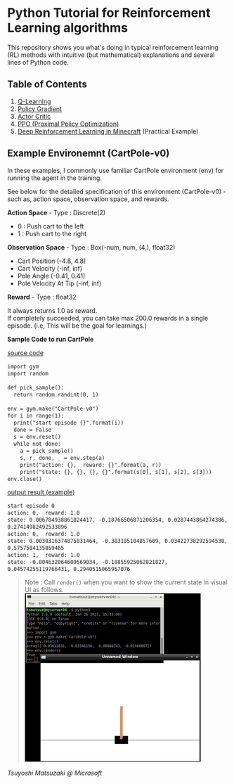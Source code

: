 # Python Tutorial for Reinforcement Learning algorithms

This repository shows you what's doing in typical reinforcement learning (RL) methods with intuitive (but mathematical) explanations and several lines of Python code.

## Table of Contents

1. [Q-Learning](01-q-learning.ipynb)
2. [Policy Gradient](02-policy-gradient.ipynb)
3. [Actor Critic](03-actor-critic.ipynb)
4. [PPO (Proximal Policy Optimization)](04-ppo.ipynb)
5. [Deep Reinforcement Learning in Minecraft](https://github.com/tsmatz/minecraft-rl-example) (Practical Example)

## Example Environemnt (CartPole-v0)

In these examples, I commonly use familiar CartPole environment (env) for running the agent in the training.

See below for the detailed specification of this environment (CartPole-v0) - such as, action space, observation space, and rewards.

**Action Space** - Type : Discrete(2)

- 0 : Push cart to the left
- 1 : Push cart to the right

**Observation Space** - Type : Box(-num, num, (4,), float32)

- Cart Position (-4.8, 4.8)
- Cart Velocity (-inf, inf)
- Pole Angle (-0.41, 0.41)
- Pole Velocity At Tip (-inf, inf)

**Reward** - Type : float32

It always returns 1.0 as reward.<br>
If completely succeeded, you can take max 200.0 rewards in a single episode. (i.e, This will be the goal for learnings.)

**Sample Code to run CartPole**

<ins>source code</ins>
 
```
import gym
import random

def pick_sample():
  return random.randint(0, 1)

env = gym.make("CartPole-v0")
for i in range(1):
  print("start episode {}".format(i))
  done = False
  s = env.reset()
  while not done:
    a = pick_sample()
    s, r, done, _ = env.step(a)
    print("action: {},  reward: {}".format(a, r))
    print("state: {}, {}, {}, {}".format(s[0], s[1], s[2], s[3]))
env.close()
```

<ins>output result (example)</ins>

```
start episode 0
action: 0,  reward: 1.0
state: 0.006784938861824417, -0.18766506871206354, 0.0287443864274386, 0.27414982492533896
action: 0,  reward: 1.0
state: 0.0030316374875831464, -0.383185104857609, 0.03422738292594538, 0.5757584135859465
action: 1,  reward: 1.0
state: -0.004632064609569034, -0.18855925062821827, 0.04574255119766431, 0.2940515065957076
```

> Note : Call ```render()``` when you want to show the current state in visual UI as follows.<br>
> ![CartPole rendering](assets/cart-pole.png?raw=true)

*Tsuyoshi Matsuzaki @ Microsoft*
